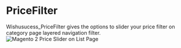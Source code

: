 # PriceFilter
Wishusucess_PriceFilter gives the options to slider your price filter on category page layered navigation filter.
![Magento 2 Price Slider on List Page](https://user-images.githubusercontent.com/90965189/134735271-a8d05d0f-b8e1-429c-b59c-1fd02d029d45.png)

